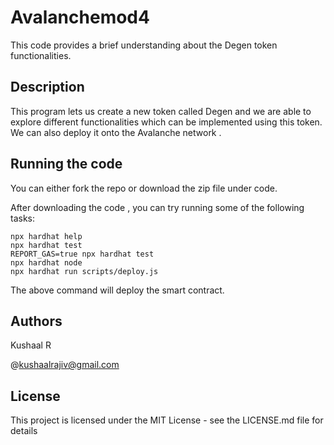 # Avalanchemod4

This code provides a brief understanding about the Degen token functionalities.

## Description

This program lets us create a new token called Degen and we are able to explore different functionalities which can be implemented using this token.
We can also deploy it onto the Avalanche network .

## Running the code

You can either fork the repo or download the zip file under code.

After downloading the code , you can 
try running some of the following tasks:

```shell
npx hardhat help
npx hardhat test
REPORT_GAS=true npx hardhat test
npx hardhat node
npx hardhat run scripts/deploy.js
```

The above command will deploy the smart contract.

## Authors

Kushaal R

@kushaalrajiv@gmail.com

## License

This project is licensed under the MIT License - see the LICENSE.md file for details
